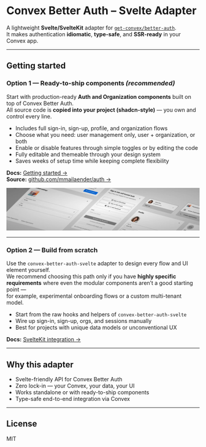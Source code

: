 # Convex Better Auth – Svelte Adapter

A lightweight **Svelte/SvelteKit** adapter for [`get-convex/better-auth`](https://github.com/get-convex/better-auth).  
It makes authentication **idiomatic**, **type-safe**, and **SSR-ready** in your Convex app.

---

## Getting started

### Option 1 — Ready-to-ship components *(recommended)*

Start with production-ready **Auth and Organization components** built on top of Convex Better Auth.  
All source code is **copied into your project (shadcn-style)** — you own and control every line.

- Includes full sign-in, sign-up, profile, and organization flows  
- Choose what you need: user management only, user + organization, or both  
- Enable or disable features through simple toggles or by editing the code  
- Fully editable and themeable through your design system  
- Saves weeks of setup time while keeping complete flexibility  

**Docs:** [Getting started →](https://etesie.dev/docs/auth/02-getting-started/01-sveltekit)  
**Source:** [github.com/mmailaender/auth →](https://github.com/mmailaender/auth)

<picture>
  <source srcset="./bannerDark.webp" media="(prefers-color-scheme: dark)">
  <source srcset="./banner.webp" media="(prefers-color-scheme: light)">
  <img src="./banner.webp" alt="Auth components preview">
</picture>

---

### Option 2 — Build from scratch

Use the `convex-better-auth-svelte` adapter to design every flow and UI element yourself.  
We recommend choosing this path only if you have **highly specific requirements** where even the modular components aren’t a good starting point —  
for example, experimental onboarding flows or a custom multi-tenant model.

- Start from the raw hooks and helpers of `convex-better-auth-svelte`  
- Wire up sign-in, sign-up, orgs, and sessions manually  
- Best for projects with unique data models or unconventional UX  

**Docs:** [SvelteKit integration →](https://convex-better-auth.netlify.app/framework-guides/sveltekit)

---

## Why this adapter

- Svelte-friendly API for Convex Better Auth  
- Zero lock-in — your Convex, your data, your UI  
- Works standalone or with ready-to-ship components  
- Type-safe end-to-end integration via Convex  

---

## License

MIT
